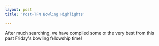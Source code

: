 ```yaml
---
layout: post
title: 'Post-TFN Bowling Highlights'

---
```


After much searching, we have compiled some of the very best from this past Friday's bowling fellowship time!
